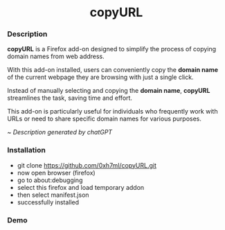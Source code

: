 <h1 align="center">
  <br>
  <a href="https://raw.githubusercontent.com/0xh7ml/copyURL/main/icons/copyURL.png" alt="copyURL"></a>
  <br>
  copyURL
  <br>
</h1>

### Description

**copyURL** is a Firefox add-on designed to simplify the process of copying domain names from web address.

With this add-on installed, users can conveniently copy the **domain name** of the current webpage they are browsing with just a single click.

Instead of manually selecting and copying the **domain name**, **copyURL** streamlines the task, saving time and effort. 

This add-on is particularly useful for individuals who frequently work with URLs or need to share specific domain names for various purposes. 

 
~ *Description generated by chatGPT*


### Installation
- git clone https://github.com/0xh7ml/copyURL.git
- now open browser (firefox) 
- go to about:debugging
- select this firefox and load temporary addon
- then select manifest.json
- successfully installed

 <a href="https://github.com/0xh7ml/copyURL/blob/main/asset/installation.gif" alt="copyURL"></a>



### Demo

 <a href="https://github.com/0xh7ml/copyURL/blob/main/asset/demo.gif" alt="copyURL"></a>